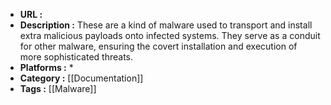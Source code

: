 - **URL :** 
- **Description :** These are a kind of malware used to transport and install extra malicious payloads onto infected systems. They serve as a conduit for other malware, ensuring the covert installation and execution of more sophisticated threats.
- **Platforms :** *
- **Category :** [[Documentation]]
- **Tags :** [[Malware]]